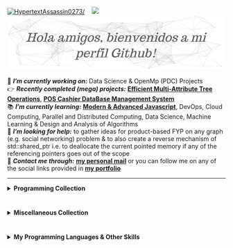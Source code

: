 <!--
**HypertextAssassin0273/HypertextAssassin0273** is a ✨ _special_ ✨ repository because its `README.md` (this file) appears on your GitHub profile.

Here are some ideas to get you started:

- 🔭 I’m currently working on ...
- 🌱 I’m currently learning ...
- 👉 recently completed project
- 👯 I’m looking to collaborate on ...
- 🤔 I’m looking for help with ...
- 💬 Ask me about ...
- 📫 How to reach me: ...
- 😄 Pronouns: ...
- ⚡ Fun fact: ...
-->

<p><a href="#"><img src=https://komarev.com/ghpvc/?username=HypertextAssassin0273 alt=HypertextAssassin0273/></a>&nbsp;&nbsp;&nbsp;&nbsp;<a href="#"><img src="https://media.giphy.com/media/WUlplcMpOCEmTGBtBW/giphy.gif" width="30"><img src=https://github.com/HypertextAssassin0273/HypertextAssassin0273/blob/master/logos/particles_background.png /></a></p>

🔭 _**I’m currently working on:**_ Data Science & OpenMp (PDC) Projects \
👉 _**Recently completed (mega) projects:**_ [**Efficient Multi-Attribute Tree Operations**](https://github.com/HypertextAssassin0273/Data_Structures_in_Cpp/tree/main/MY_DS_LIBRARY/Special_Structures), [**POS Cashier DataBase Management System**](https://github.com/HypertextAssassin0273/POS_Cashier_System-SE_Project)\
📚 _**I’m currently learning:**_ [**Modern & Advanced Javascript**](https://github.com/HypertextAssassin0273/Learn_JS), DevOps, Cloud Computing, Parallel and Distributed Computing, Data Science, Machine Learning & Design and Analysis of Algorithms \
🤔 _**I’m looking for help:**_ to gather ideas for product-based FYP on any graph (e.g. social networking) problem & to also create a reverse mechanism of std::shared_ptr i.e. to deallocate the current pointed memory if any of the referencing pointers goes out of the scope\
💬 _**Contact me through:**_ [**my personal mail**](mailto:shazaibahmed0000@gmail.com) or you can follow me on any of the social links provided in [**my portfolio**](https://hypertextassassin0273.github.io)

---
<details>
  <summary><b>Programming Collection</b></a></summary>
  <br>
  <ul>
    <li><a href= "https://github.com/HypertextAssassin0273/Console_based_C_Programs"><b><i>Useful Programs in C</i></b></a></li>
    <li><a href= "https://github.com/HypertextAssassin0273/Win32_based_Cpp_Programs"><b><i>Win32 based Programs in C++</i></b></a></li>
    <li><a href= "https://github.com/HypertextAssassin0273/SFML_based_Cpp_Programs"><b><i>SFML based Programs in C++</i></b></a></li>
    <li><a href= "https://github.com/HypertextAssassin0273/Object_Oriented_Programming_in_Cpp"><b><i>Object Oriented Programming in C++</i></b></a></li>
    <li><a href= "https://github.com/HypertextAssassin0273/cheat-sheet"><b><i>C++ Cheat Sheet for ACM ICPC</i></b></a></li>
    <li><a href= "https://github.com/HypertextAssassin0273/Data_Structures_in_Cpp"><b><i>Data Structures in C++</i></b></a></li>
    <li><a href= "https://github.com/HypertextAssassin0273/Learn_JS"><b><i>Learn Complete Modern JavaScript</i></b></a></li>
    <li><a href= "https://github.com/HypertextAssassin0273/Learn_Full_Stack_Web_Development"><b><i>Learn Full Stack Web Development </i></b></a></li>
    <li><a href= "https://github.com/HypertextAssassin0273/Learn_Data_Science"><b><i>Learn Data Science </i></b></a></li>
    
  </ul>
</details>  

#
<details>
  <summary><b>Miscellaneous Collection</b></summary>
  <br>
  <ul>
    <li><a href="https://github.com/HypertextAssassin0273/HypertextAssassin0273/tree/master/Important%20Sites"><b><i>Important Sites (i.e. Tools, My Learning-Resources)</i></b></a></li>
    <li><a href="https://github.com/HypertextAssassin0273/Important_Files"><b><i>Important Files (i.e. Windows & Command-Prompt Hacks)</i></b></a></li>
    <li><a href="https://github.com/HypertextAssassin0273/Unique_PowerPoint_Presentations"><b><i>Unique PowerPoint Presentations</i></b></a></li>
    <li><a href="https://github.com/HypertextAssassin0273/Free-Educational-Resources"><b><i></i>Free Educational Resources</b></a></li>
    <li><a href="https://github.com/HypertextAssassin0273/Projects"><b><i>Sample Project Ideas</i></b></a></li>
  </ul>
</details>

#
<details>
  <summary><b>My Programming Languages & Other Skills</b></summary>
  <br>
  <p>
    <img src= "https://github.com/HypertextAssassin0273/HypertextAssassin0273/blob/master/logos/c_64x64.png" />
    <img src= "https://github.com/HypertextAssassin0273/HypertextAssassin0273/blob/master/logos/cpp_64x64.png" />
    <img src= "https://github.com/HypertextAssassin0273/HypertextAssassin0273/blob/master/logos/csharp_64x64.png" />
    <img src= "https://github.com/HypertextAssassin0273/HypertextAssassin0273/blob/master/logos/python_64x64.png" />
    <img src= "https://github.com/HypertextAssassin0273/HypertextAssassin0273/blob/master/logos/html_64x64.png" />
    <img src= "https://github.com/HypertextAssassin0273/HypertextAssassin0273/blob/master/logos/css_64x64.png" />
    <img src= "https://github.com/HypertextAssassin0273/HypertextAssassin0273/blob/master/logos/javascript_64x64.png" />
    <img src= "https://github.com/HypertextAssassin0273/HypertextAssassin0273/blob/master/logos/php_64x64.png" />
    <img src= "https://github.com/HypertextAssassin0273/HypertextAssassin0273/blob/master/logos/mongodb_64x64.png" />
    <img src= "https://github.com/HypertextAssassin0273/HypertextAssassin0273/blob/master/logos/mysql_64x64.png" />
    <img src= "https://github.com/HypertextAssassin0273/HypertextAssassin0273/blob/master/logos/vscode_64x64.png" />
    <img src= "https://github.com/HypertextAssassin0273/HypertextAssassin0273/blob/master/logos/ubuntu_64x64.png" />
    <img src= "https://github.com/HypertextAssassin0273/HypertextAssassin0273/blob/master/logos/git_64x64.png" />
    <img src= "https://github.com/HypertextAssassin0273/HypertextAssassin0273/blob/master/logos/markdown_64x64.png" />
  </p>  
</details>
